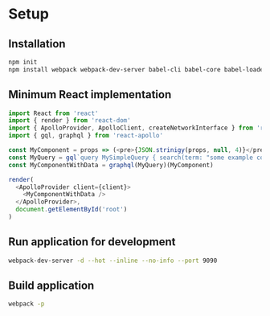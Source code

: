 # Setup

## Installation

```bash
npm init
npm install webpack webpack-dev-server babel-cli babel-core babel-loader babel-preset-es2015 babel-preset-react react react-dom apollo-client react-apollo --save-dev
```

## Minimum React implementation

```javascript
import React from 'react'
import { render } from 'react-dom'
import { ApolloProvider, ApolloClient, createNetworkInterface } from 'react-apollo'
import { gql, graphql } from 'react-apollo'

const MyComponent = props => (<pre>{JSON.strinigy(props, null, 4)}</pre>)
const MyQuery = gql`query MySimpleQuery { search(term: "some example content") { content } }`
const MyComponentWithData = graphql(MyQuery)(MyComponent)

render(
  <ApolloProvider client={client}>
    <MyComponentWithData />
  </ApolloProvider>,
  document.getElementById('root')
)
```

## Run application for development

```bash
webpack-dev-server -d --hot --inline --no-info --port 9090
```

## Build application

```bash
webpack -p
```